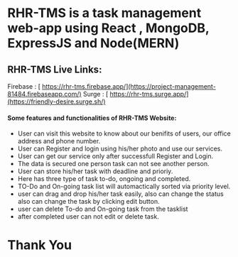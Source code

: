 # RHR-TMS is a task management web-app using React , MongoDB, ExpressJS and Node(MERN)

## RHR-TMS Live Links:
Firebase : [ https://rhr-tms.firebase.app/](https://project-management-81484.firebaseapp.com/)
Surge : [ https://rhr-tms.surge.app/](https://friendly-desire.surge.sh/)

#### Some features and functionalities of RHR-TMS Website:

- User can visit this website to know about our benifits of users, our office address and phone number.
- User can Register and login using his/her photo and use our services.
- User can get our service only after successfull Register and Login.
- The data is secured one person task can not see another person.
- User can store his/her task with deadline and prioriy.
- Here has three type of task to-do, ongoing and completed.
- TO-Do and On-going task list will automactically sorted via priority level.
- user can drag and drop his/her task easily, also can change the status also can change the task by clicking edit button.
- user can delete To-do and On-going task from the tasklist
- after completed user can not edit or delete task.

# Thank You
